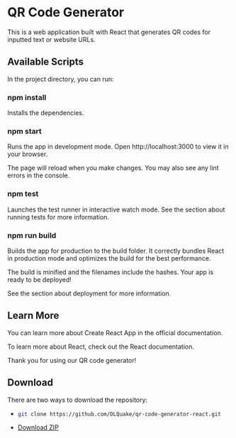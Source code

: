 # QR Code Generator
This is a web application built with React that generates QR codes for inputted text or website URLs.

## Available Scripts
In the project directory, you can run:

### npm install
Installs the dependencies.

### npm start
Runs the app in development mode.
Open http://localhost:3000 to view it in your browser.

The page will reload when you make changes.
You may also see any lint errors in the console.

### npm test
Launches the test runner in interactive watch mode.
See the section about running tests for more information.

### npm run build
Builds the app for production to the build folder.
It correctly bundles React in production mode and optimizes the build for the best performance.

The build is minified and the filenames include the hashes.
Your app is ready to be deployed!

See the section about deployment for more information.

## Learn More
You can learn more about Create React App in the official documentation.

To learn more about React, check out the React documentation.

Thank you for using our QR code generator!

## Download
There are two ways to download the repository:

* ```bash
  git clone https://github.com/DLQuake/qr-code-generator-react.git
  ```
* [Download ZIP](https://github.com/DLQuake/qr-code-generator-react.git)